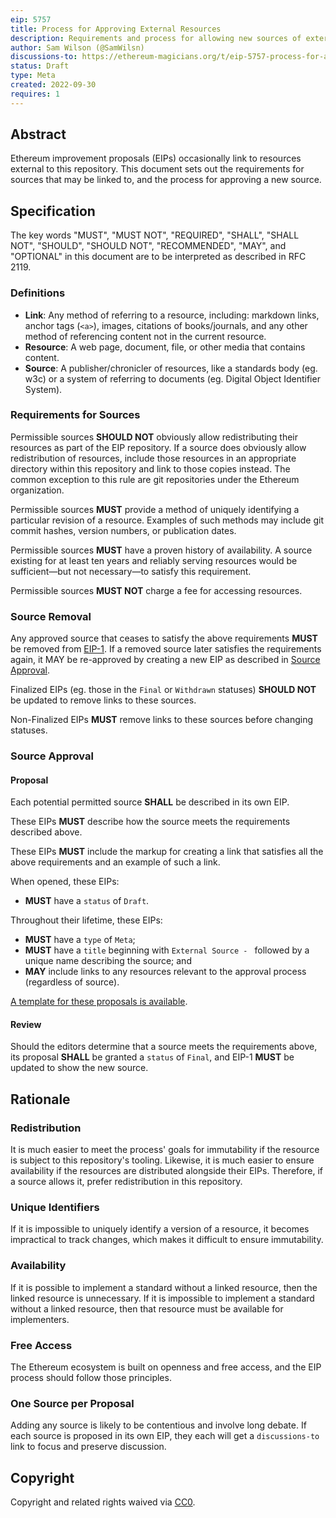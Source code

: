 ```yaml
---
eip: 5757
title: Process for Approving External Resources
description: Requirements and process for allowing new sources of external resources
author: Sam Wilson (@SamWilsn)
discussions-to: https://ethereum-magicians.org/t/eip-5757-process-for-approving-external-resources/11215
status: Draft
type: Meta
created: 2022-09-30
requires: 1
---
```


## Abstract

Ethereum improvement proposals (EIPs) occasionally link to resources external to this repository. This document sets out the requirements for sources that may be linked to, and the process for approving a new source.

## Specification

The key words "MUST", "MUST NOT", "REQUIRED", "SHALL", "SHALL NOT", "SHOULD", "SHOULD NOT", "RECOMMENDED", "MAY", and "OPTIONAL" in this document are to be interpreted as described in RFC 2119.

### Definitions

 - **Link**: Any method of referring to a resource, including: markdown links, anchor tags (`<a>`), images, citations of books/journals, and any other method of referencing content not in the current resource.
 - **Resource**: A web page, document, file, or other media that contains content.
 - **Source**: A publisher/chronicler of resources, like a standards body (eg. w3c) or a system of referring to documents (eg. Digital Object Identifier System).

### Requirements for Sources

Permissible sources **SHOULD NOT** obviously allow redistributing their resources as part of the EIP repository. If a source does obviously allow redistribution of resources, include those resources in an appropriate directory within this repository and link to those copies instead. The common exception to this rule are git repositories under the Ethereum organization.

Permissible sources **MUST** provide a method of uniquely identifying a particular revision of a resource. Examples of such methods may include git commit hashes, version numbers, or publication dates.

Permissible sources **MUST** have a proven history of availability. A source existing for at least ten years and reliably serving resources would be sufficient—but not necessary—to satisfy this requirement.

Permissible sources **MUST NOT** charge a fee for accessing resources.

### Source Removal

Any approved source that ceases to satisfy the above requirements **MUST** be removed from [EIP-1](./eip-1.md). If a removed source later satisfies the requirements again, it MAY be re-approved by creating a new EIP as described in [Source Approval](#source-approval).

Finalized EIPs (eg. those in the `Final` or `Withdrawn` statuses) **SHOULD NOT** be updated to remove links to these sources.

Non-Finalized EIPs **MUST** remove links to these sources before changing statuses.

### Source Approval

#### Proposal

Each potential permitted source **SHALL** be described in its own EIP.

These EIPs **MUST** describe how the source meets the requirements described above.

These EIPs **MUST** include the markup for creating a link that satisfies all the above requirements and an example of such a link.

When opened, these EIPs:

 - **MUST** have a `status` of `Draft`.

Throughout their lifetime, these EIPs:

 - **MUST** have a `type` of `Meta`;
 - **MUST** have a `title` beginning with `External Source - ` followed by a unique name describing the source; and
 - **MAY** include links to any resources relevant to the approval process (regardless of source).

[A template for these proposals is available](../assets/eip-5757/template.md).

#### Review

Should the editors determine that a source meets the requirements above, its proposal **SHALL** be granted a `status` of `Final`, and EIP-1 **MUST** be updated to show the new source.

## Rationale

### Redistribution

It is much easier to meet the process' goals for immutability if the resource is subject to this repository's tooling. Likewise, it is much easier to ensure availability if the resources are distributed alongside their EIPs. Therefore, if a source allows it, prefer redistribution in this repository.

### Unique Identifiers

If it is impossible to uniquely identify a version of a resource, it becomes impractical to track changes, which makes it difficult to ensure immutability.

### Availability

If it is possible to implement a standard without a linked resource, then the linked resource is unnecessary. If it is impossible to implement a standard without a linked resource, then that resource must be available for implementers.

### Free Access

The Ethereum ecosystem is built on openness and free access, and the EIP process should follow those principles.

### One Source per Proposal

Adding any source is likely to be contentious and involve long debate. If each source is proposed in its own EIP, they each will get a `discussions-to` link to focus and preserve discussion.

## Copyright
Copyright and related rights waived via [CC0](../LICENSE.md).
